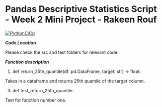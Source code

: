# Pandas Descriptive Statistics Script - Week 2 Mini Project - Rakeen Rouf

[![PythonCiCd](https://github.com/rmr327/cicd_python_template/actions/workflows/python_ci_cd.yml/badge.svg)](https://github.com/rmr327/cicd_python_template/actions/workflows/python_ci_cd.yml)


***Code Location***

Please check the src and test folders for relevant code.




***Function description***

1) def return_25th_quantile(df: pd.DataFrame, target: str) -> float:
   
Takes in a dataframe and returns 25th quantile of the target column.

3) def test_return_25th_quantile:
   
Test for function number one. 
